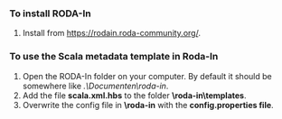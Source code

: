 ### To install RODA-In
1. Install from https://rodain.roda-community.org/.

### To use the Scala metadata template in Roda-In
1. Open the RODA-In folder on your computer. By default it should be somewhere like *.\Documenten\roda-in*.
2. Add the file **scala.xml.hbs** to the folder **\roda-in\templates**.
3. Overwrite the config file in **\roda-in** with the **config.properties file**.
